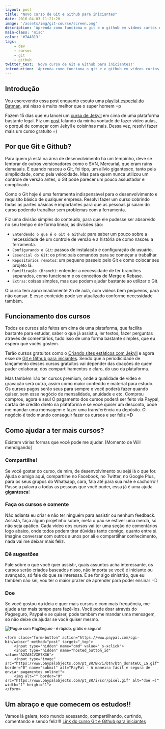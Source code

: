 ```yaml
---
layout: post
title: "Novo curso de Git e Github para iniciantes"
date: 2016-04-03 11:21:20
image: '/assets/img/git-course/screen.png'
description: 'Aprenda como funciona o git e o github em vídeos curtos e práticos.'
main-class: 'misc'
color: '#7AAB13'
tags:
    - dev
    - cursos
    - git
    - github
twitter_text: 'Novo curso de Git e Github para iniciantes!'
introduction: 'Aprenda como funciona o git e o github em vídeos curtos e práticos.'
---
```


## Introdução

Vou escrevendo essa post enquanto escuto uma [playlist especial do Batman](https://open.spotify.com/user/spotifybrazilian/playlist/5jcu1LG141GiVpKuZVOTzn), até nisso é muito melhor que o super homem =p

Fazem 15 dias que eu lancei um [curso de Jekyll](https://www.udemy.com/criando-sites-estaticos-com-jekyll/) em cima de uma plataforma bastante legal. Fiz um [post](http://willianjusten.com.br/um-novo-projeto-um-novo-desafio/) falando da minha vontade de fazer vídeo aulas, o porquê de começar com Jekyll e coisinhas mais. Dessa vez, resolvi fazer mais um curso gratuito =)

## Por que Git e Github?

Para quem já está na área de desenvolvimento há um tempinho, deve se lembrar de outros versionadores como o SVN, Mercurial, que eram ruins demaaais. E quando nasceu o Git, foi tipo, um alívio gigantesco, tanto pela simplicidade, como pela velocidade. Mas para quem nunca utilizou um controle de versão antes, o Git pode parecer um pouco assustador e complicado.

Como o Git hoje é uma ferramenta indispensável para o desenvolvimento e requisito básico de qualquer empresa. Resolvi fazer um curso cobrindo todas as partes básicas e importantes para que as pessoas já saiam do curso podendo trabalhar sem problemas com a ferramenta.

Fiz uma divisão simples do conteúdo, para que ele pudesse ser absorvido no seu tempo e de forma linear, as divisões são:

- `Entendendo o que é o Git e Github`: para saber um pouco sobre a necessidade de um controle de versão e a história de como nasceu a ferramenta.
- `Configurando o Git`: passos de instalação e configuração do usuário.
- `Essencial do Git`: os principais comandos para se começar a trabalhar.
- `Repositórios remotos`: um pequeno passeio pelo Git e como colocar seu projeto lá.
- `Ramificação (Branch)`: entender a necessidade de ter branches separados, como funcionam e os conceitos de Merge e Rebase.
- `Extras`: coisas simples, mas que podem ajudar bastante ao utilizar o Git.

O curso tem aproximadamente 2h de aula, com vídeos bem pequenos, para não cansar. E esse conteúdo pode ser atualizado conforme necessidade também.

## Funcionamento dos cursos

Todos os cursos são feitos em cima de uma plataforma, que facilita bastante para estudar, saber o que já assistiu, ler textos, fazer perguntas através de comentários, tudo isso de uma forma bastante simples, que eu espero que vocês gostem.

Terão cursos gratuitos como o [Criando sites estáticos com Jekyll](https://www.udemy.com/criando-sites-estaticos-com-jekyll/) e agora esse de [Git e Github para iniciantes](https://www.udemy.com/git-e-github-para-iniciantes/). Sendo que a periodicidade de lançamento desses cursos gratuitos vai depender das doações de quem puder colaborar, dos compartilhamentos e claro, do uso da plataforma.

Mas também irão ter cursos premium, onde a qualidade de vídeo e gravação será outra, assim como maior conteúdo e material para estudo. Os cursos pagos serão seus para sempre e você poderá fazer quando quiser, sem esse negócio de mensalidade, anuidade e etc. Comprou comprou, agora é seu! O pagamento dos cursos poderá ser feito via Paypal, cartão de crédito direto na plataforma e se você quiser um desconto, pode me mandar uma mensagem e fazer uma transferência ou depósito. O negócio é todo mundo conseguir fazer os cursos e ser feliz =D

## Como ajudar a ter mais cursos?

Existem várias formas que você pode me ajudar. [Momento de Will mendigando]

### Compartilhe!

Se você gostar do curso, de mim, de desenvolvimento ou sejá lá o que for. Ajuda o amigo aqui, compartilhe no Facebook, no Twitter, no Google Plus, para os seus grupos do Whatsapp, cara, fala até para sua mãe e cachorro!! Passe a palavra a todas as pessoas que você puder, essa já é uma ajuda **gigantesca**!

### Faça os cursos e comente

Não adianta eu criar e não ter ninguém para assistir ou nenhum feedback. Assista, faça algum projetinho sobre, meta o pau se estiver uma merda, só não seja apático. Cada vídeo dos cursos vai ter uma seção de comentários logo abaixo, onde todos podem tirar dúvidas tanto comigo, quanto entre si. Imagine conversar com outros alunos por ali e compartilhar conhecimento, nada vai me deixar mais feliz.

### Dê sugestões

Fale sobre o que você quer assistir, quais assuntos acha interessante, os cursos serão criados baseados nisso, não importa se você é iniciante ou avançado, só fale do que se interessa. E se for algo sinistrão, que eu também não sei, vou ter o maior prazer de aprender para poder ensinar =D

### Doe

Se você gostou da ideia e quer mais cursos e com mais frequência, me ajude a ter mais tempo para fazê-los. Você pode doar através do Pagseguro, Paypal e se quiser, pode também me mandar uma mensagem, só não deixe de ajudar se você quiser mesmo.

<div class="container-donation">
    <form class="form-button" action="https://pagseguro.uol.com.br/checkout/v2/donation.html" method="post">
        <input type="hidden" name="currency" value="BRL">
        <input type="hidden" name="receiverEmail" value="willianjustenqui@gmail.com">
        <input type="image" src="https://stc.pagseguro.uol.com.br/public/img/botoes/doacoes/209x48-doar-assina.gif" name="submit" alt="Pague com PagSeguro - é rápido, grátis e seguro!">
    </form>

    <form class="form-button" action="https://www.paypal.com/cgi-bin/webscr" method="post" target="_top">
        <input type="hidden" name="cmd" value="_s-xclick">
        <input type="hidden" name="hosted_button_id" value="A2ZASCVXE7X36">
        <input type="image" src="https://www.paypalobjects.com/pt_BR/BR/i/btn/btn_donateCC_LG.gif" border="0" name="submit" alt="PayPal - A maneira fácil e segura de enviar pagamentos online!">
        <img alt="" border="0" src="https://www.paypalobjects.com/pt_BR/i/scr/pixel.gif" alt="doe =)" width="1" height="1">
    </form>
</div>

## Um abraço e que comecem os estudos!!

Vamos lá galera, todo mundo acessando, compartilhando, curtindo, comentando e sendo feliz!!!
[Link do curso Git e Github para iniciantes](https://www.udemy.com/git-e-github-para-iniciantes/)

